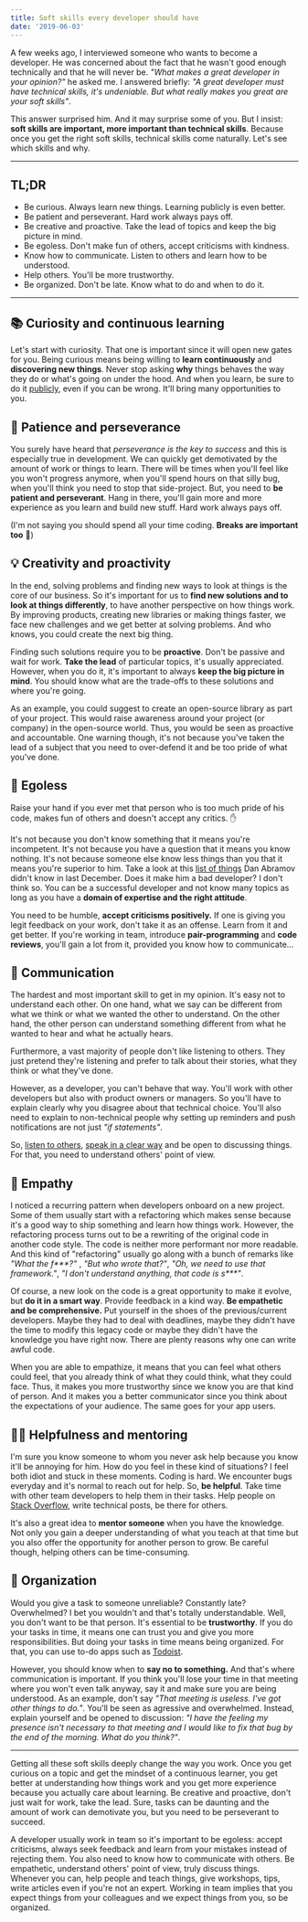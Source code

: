 ```yaml
---
title: Soft skills every developer should have
date: '2019-06-03'
---
```


A few weeks ago, I interviewed someone who wants to become a developer. He was concerned about the fact that he wasn't good enough technically and that he will never be. _"What makes a great developer in your opinion?"_ he asked me. I answered briefly: _"A great developer must have technical skills, it's undeniable. But what really makes you great are your soft skills"_.

This answer surprised him. And it may surprise some of you. But I insist: **soft skills are important, more important than technical skills**. Because once you get the right soft skills, technical skills come naturally. Let's see which skills and why.

---

## TL;DR

- Be curious. Always learn new things. Learning publicly is even better.
- Be patient and perseverant. Hard work always pays off.
- Be creative and proactive. Take the lead of topics and keep the big picture in mind.
- Be egoless. Don't make fun of others, accept criticisms with kindness.
- Know how to communicate. Listen to others and learn how to be understood.
- Help others. You'll be more trustworthy.
- Be organized. Don't be late. Know what to do and when to do it.

---

## 📚 Curiosity and continuous learning

Let's start with curiosity. That one is important since it will open new gates for you. Being curious means being willing to **learn continuously** and **discovering new things**. Never stop asking **why** things behaves the way they do or what's going on under the hood. And when you learn, be sure to do it [publicly](https://twitter.com/swyx/status/1009174159690264579), even if you can be wrong. It'll bring many opportunities to you.

## 💪 Patience and perseverance

You surely have heard that _perseverance is the key to success_ and this is especially true in development. We can quickly get demotivated by the amount of work or things to learn. There will be times when you'll feel like you won't progress anymore, when you'll spend hours on that silly bug, when you'll think you need to stop that side-project. But, you need to **be patient and perseverant**. Hang in there, you'll gain more and more experience as you learn and build new stuff. Hard work always pays off.

(I'm not saying you should spend all your time coding. **Breaks are important too** 🌴)

## 💡 Creativity and proactivity

In the end, solving problems and finding new ways to look at things is the core of our business. So it's important for us to **find new solutions and to look at things differently**, to have another perspective on how things work. By improving products, creating new libraries or making things faster, we face new challenges and we get better at solving problems. And who knows, you could create the next big thing.

Finding such solutions require you to be **proactive**. Don't be passive and wait for work. **Take the lead** of particular topics, it's usually appreciated. However, when you do it, it's important to always **keep the big picture in mind**. You should know what are the trade-offs to these solutions and where you're going.

As an example, you could suggest to create an open-source library as part of your project. This would raise awareness around your project (or company) in the open-source world. Thus, you would be seen as proactive and accountable. One warning though, it's not because you've taken the lead of a subject that you need to over-defend it and be too pride of what you've done.

## 🧠 Egoless

Raise your hand if you ever met that person who is too much pride of his code, makes fun of others and doesn't accept any critics. ✋

It's not because you don't know something that it means you're incompetent. It's not because you have a question that it means you know nothing. It's not because someone else know less things than you that it means you're superior to him. Take a look at this [list of things](https://overreacted.io/things-i-dont-know-as-of-2018/) Dan Abramov didn't know in last December. Does it make him a bad developer? I don't think so. You can be a successful developer and not know many topics as long as you have a **domain of expertise and the right attitude**.

You need to be humble, **accept criticisms positively.** If one is giving you legit feedback on your work, don't take it as an offense. Learn from it and get better. If you're working in team, introduce **pair-programming** and **code reviews**, you'll gain a lot from it, provided you know how to communicate...

## 💬 Communication

The hardest and most important skill to get in my opinion. It's easy not to understand each other. On one hand, what we say can be different from what we think or what we wanted the other to understand. On the other hand, the other person can understand something different from what he wanted to hear and what he actually hears.

Furthermore, a vast majority of people don't like listening to others. They just pretend they're listening and prefer to talk about their stories, what they think or what they've done.

However, as a developer, you can't behave that way. You'll work with other developers but also with product owners or managers. So you'll have to explain clearly why you disagree about that technical choice. You'll also need to explain to non-technical people why setting up reminders and push notifications are not just _"if statements"_.

So, [listen to others](https://www.ted.com/talks/julian_treasure_5_ways_to_listen_better), [speak in a clear way](https://www.ted.com/talks/julian_treasure_how_to_speak_so_that_people_want_to_listen) and be open to discussing things. For that, you need to understand others' point of view.

## 🤗 Empathy

I noticed a recurring pattern when developers onboard on a new project. Some of them usually start with a refactoring which makes sense because it's a good way to ship something and learn how things work. However, the refactoring process turns out to be a rewriting of the original code in another code style. The code is neither more performant nor more readable. And this kind of "refactoring" usually go along with a bunch of remarks like _"What the f\*\*\*?"_ , _"But who wrote that?"_, _"Oh, we need to use that framework."_, _"I don't understand anything, that code is s\*\*\*"_.

Of course, a new look on the code is a great opportunity to make it evolve, but **do it in a smart way**. Provide feedback in a kind way. **Be empathetic and be comprehensive.** Put yourself in the shoes of the previous/current developers. Maybe they had to deal with deadlines, maybe they didn't have the time to modify this legacy code or maybe they didn't have the knowledge you have right now. There are plenty reasons why one can write awful code.

When you are able to empathize, it means that you can feel what others could feel, that you already think of what they could think, what they could face. Thus, it makes you more trustworthy since we know you are that kind of person. And it makes you a better communicator since you think about the expectations of your audience. The same goes for your app users.

## 👨‍🏫 Helpfulness and mentoring

I'm sure you know someone to whom you never ask help because you know it'll be annoying for him. How do you feel in these kind of situations? I feel both idiot and stuck in these moments. Coding is hard. We encounter bugs everyday and it's normal to reach out for help. So, **be helpful**. Take time with other team developers to help them in their tasks. Help people on [Stack Overflow](https://stackoverflow.com/), write technical posts, be there for others.

It's also a great idea to **mentor someone** when you have the knowledge. Not only you gain a deeper understanding of what you teach at that time but you also offer the opportunity for another person to grow. Be careful though, helping others can be time-consuming.

## 📅 Organization

Would you give a task to someone unreliable? Constantly late? Overwhelmed? I bet you wouldn't and that's totally understandable. Well, you don't want to be that person. It's essential to be **trustworthy**. If you do your tasks in time, it means one can trust you and give you more responsibilities. But doing your tasks in time means being organized. For that, you can use to-do apps such as [Todoist](https://todoist.com/).

However, you should know when to **say no to something.** And that's where communication is important. If you think you'll lose your time in that meeting where you won't even talk anyway, say it and make sure you are being understood. As an example, don't say _"That meeting is useless. I've got other things to do."_. You'll be seen as agressive and overwhelmed. Instead, explain yourself and be opened to discussion: _"I have the feeling my presence isn't necessary to that meeting and I would like to fix that bug by the end of the morning. What do you think?"_.

---

Getting all these soft skills deeply change the way you work. Once you get curious on a topic and get the mindset of a continuous learner, you get better at understanding how things work and you get more experience because you actually care about learning. Be creative and proactive, don't just wait for work, take the lead. Sure, tasks can be daunting and the amount of work can demotivate you, but you need to be perseverant to succeed.

A developer usually work in team so it's important to be egoless: accept criticisms, always seek feedback and learn from your mistakes instead of rejecting them. You also need to know how to communicate with others. Be empathetic, understand others' point of view, truly discuss things. Whenever you can, help people and teach things, give workshops, tips, write articles even if you're not an expert. Working in team implies that you expect things from your colleagues and we expect things from you, so be organized.
